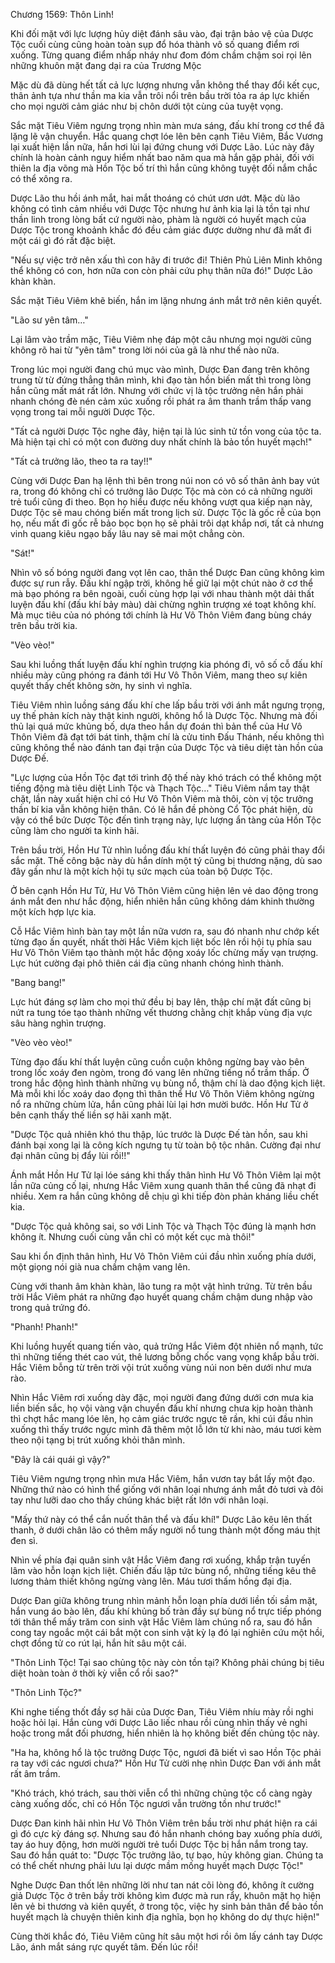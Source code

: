 




Chương 1569: Thôn Linh!


Khi đối mặt với lực lượng hủy diệt đánh sâu vào, đại trận bảo vệ của Dược Tộc cuối cùng cũng hoàn toàn sụp đổ hóa thành vô số quang điểm rơi xuống. Từng quang điểm nhấp nháy như đom đóm chầm chậm soi rọi lên những khuôn mặt đang dại ra của Trương Mộc

Mặc dù đã dùng hết tất cả lực lượng nhưng vẫn không thể thay đổi kết cục, thân ảnh tựa như thần ma kia vẫn trôi nổi trên bầu trời tỏa ra áp lực khiến cho mọi người cảm giác như bị chôn dưới tột cùng của tuyệt vọng.

Sắc mặt Tiêu Viêm ngưng trọng nhìn màn mưa sáng, đấu khí trong cơ thể đã lặng lẽ vận chuyển. Hắc quang chợt lóe lên bên cạnh Tiêu Viêm, Bắc Vương lại xuất hiện lần nữa, hắn hơi lùi lại đứng chung với Dược Lão. Lúc này đây chính là hoàn cảnh nguy hiểm nhất bao năm qua mà hắn gặp phải, đối với thiên la địa võng mà Hồn Tộc bố trí thì hắn cũng không tuyệt đối nắm chắc có thể xông ra.

Dược Lão thu hồi ánh mắt, hai mắt thoáng có chút ươn ướt. Mặc dù lão không có tình cảm nhiều với Dược Tộc nhưng hư ảnh kia lại là tồn tại như thần linh trong lòng bất cứ người nào, phàm là người có huyết mạch của Dược Tộc trong khoảnh khắc đó đều cảm giác được dường như đã mất đi một cái gì đó rất đặc biệt.

"Nếu sự việc trở nên xấu thì con hãy đi trước đi! Thiên Phủ Liên Minh không thể không có con, hơn nữa con còn phải cứu phụ thân nữa đó!" Dược Lão khàn khàn.

Sắc mặt Tiêu Viêm khẽ biến, hắn im lặng nhưng ánh mắt trở nên kiên quyết.

"Lão sư yên tâm…"

Lại lâm vào trầm mặc, Tiêu Viêm nhẹ đáp một câu nhưng mọi người cũng không rõ hai từ "yên tâm" trong lời nói của gã là như thế nào nữa.

Trong lúc mọi người đang chú mục vào mình, Dược Đan đang trên không trung từ từ đứng thẳng thân mình, khi đạo tàn hồn biến mất thì trong lòng hắn cũng mất mát rất lớn. Nhưng với chức vị là tộc trưởng nên hắn phải nhanh chóng đè nén cảm xúc xuống rồi phát ra âm thanh trầm thấp vang vọng trong tai mỗi người Dược Tộc.

"Tất cả người Dược Tộc nghe đây, hiện tại là lúc sinh tử tồn vong của tộc ta. Mà hiện tại chỉ có một con đường duy nhất chính là bảo tồn huyết mạch!"

"Tất cả trưởng lão, theo ta ra tay!!"

Cùng với Dược Đan hạ lệnh thì bên trong núi non có vô số thân ảnh bay vút ra, trong đó không chỉ có trưởng lão Dược Tộc mà còn có cả những người trẻ tuổi cũng đi theo. Bọn họ hiểu được nếu không vượt qua kiếp nạn này, Dược Tộc sẽ mau chóng biến mất trong lịch sử. Dược Tộc là gốc rễ của bọn họ, nếu mất đi gốc rễ bảo bọc bọn họ sẽ phải trôi dạt khắp nơi, tất cả nhưng vinh quang kiêu ngạo bấy lâu nay sẽ mai một chẳng còn.

"Sát!"

Nhìn vô số bóng người đang vọt lên cao, thân thể Dược Đan cũng không kìm được sự run rẫy. Đấu khí ngập trời, không hề giữ lại một chút nào ở cơ thể mà bạo phóng ra bên ngoài, cuối cùng hợp lại với nhau thành một dải thất luyện đấu khí (đấu khí bảy màu) dài chừng nghìn trượng xé toạt không khí. Mà mục tiêu của nó phóng tới chính là Hư Vô Thôn Viêm đang bùng cháy trên bầu trời kia.

"Vèo vèo!"

Sau khi luồng thất luyện đấu khí nghìn trượng kia phóng đi, vô số cỗ đấu khí nhiều mày cũng phóng ra đánh tới Hư Vô Thôn Viêm, mang theo sự kiên quyết thấy chết không sờn, hy sinh vì nghĩa.

Tiêu Viêm nhìn luồng sáng đấu khí che lấp bầu trời với ánh mắt ngưng trọng, uy thế phản kích này thật kinh người, không hổ là Dược Tộc. Nhưng mà đối thủ lại quá mức khủng bố, dựa theo hắn dự đoán thì bản thể của Hư Vô Thôn Viêm đã đạt tới bát tinh, thậm chí là cửu tinh Đấu Thánh, nếu không thì cũng không thể nào đánh tan đại trận của Dược Tộc và tiêu diệt tàn hồn của Dược Đế.

"Lực lượng của Hồn Tộc đạt tới trình độ thế này khó trách có thể không một tiếng động mà tiêu diệt Linh Tộc và Thạch Tộc…" Tiêu Viêm nắm tay thật chặt, lần này xuất hiện chỉ có Hư Vô Thôn Viêm mà thôi, còn vị tộc trưởng thần bí kia vẫn không hiện thân. Có lẽ hắn đề phòng Cổ Tộc phát hiện, dù vậy có thể bức Dược Tộc đến tình trạng này, lực lượng ẩn tàng của Hồn Tộc cũng làm cho người ta kinh hãi.

Trên bầu trời, Hồn Hư Tử nhìn luồng đấu khí thất luyện đó cũng phải thay đổi sắc mặt. Thế công bậc này dù hắn dính một tý cũng bị thương nặng, dù sao đây gần như là một kích hội tụ sức mạch của toàn bộ Dược Tộc.

Ở bên cạnh Hồn Hư Tử, Hư Vô Thôn Viêm cũng hiện lên vẻ dao động trong ánh mắt đen như hắc động, hiển nhiên hắn cũng không dám khinh thường một kích hợp lực kia.

Cỗ Hắc Viêm hình bàn tay một lần nữa vươn ra, sau đó nhanh như chớp kết từng đạo ấn quyết, nhất thời Hắc Viêm kịch liệt bốc lên rồi hội tụ phía sau Hư Vô Thôn Viêm tạo thành một hắc động xoáy lốc chừng mấy vạn trượng. Lực hút cường đại phô thiên cái địa cũng nhanh chóng hình thành.

"Bang bang!"

Lực hút đáng sợ làm cho mọi thứ đều bị bay lên, thập chí mặt đất cũng bị nứt ra tung tóe tạo thành những vết thương chằng chịt khắp vùng địa vực sâu hàng nghìn trượng.

"Vèo vèo vèo!"

Từng đạo đấu khí thất luyện cũng cuồn cuộn không ngừng bay vào bên trong lốc xoáy đen ngòm, trong đó vang lên những tiếng nổ trầm thấp. Ở trong hắc động hình thành những vụ bùng nổ, thậm chí là dao động kịch liệt. Mà mỗi khi lốc xoáy dao đọng thì thân thể Hư Vô Thôn Viêm không ngừng nổ ra những chùm lửa, hắn cũng phải lùi lại hơn mười bước. Hồn Hư Tử ở bên cạnh thấy thế liền sợ hãi xanh mặt.

"Dược Tộc quả nhiên khó thu thập, lúc trước là Dược Đế tàn hồn, sau khi đánh bại xong lại là công kích ngưng tụ từ toàn bộ tộc nhân. Cường đại như đại nhân cũng bị đẩy lùi rồi!!"

Ánh mắt Hồn Hư Tử lại lóe sáng khi thấy thân hình Hư Vô Thôn Viêm lại một lần nữa củng cố lại, nhưng Hắc Viêm xung quanh thân thể cũng đã nhạt đi nhiều. Xem ra hắn cũng không dễ chịu gì khi tiếp đòn phản kháng liều chết kia.

"Dược Tộc quả không sai, so với Linh Tộc và Thạch Tộc đúng là mạnh hơn không ít. Nhưng cuối cùng vẫn chỉ có một kết cục mà thôi!"

Sau khi ổn định thân hình, Hư Vô Thôn Viêm cúi đầu nhìn xuống phía dưới, một giọng nói già nua chầm chậm vang lên.

Cùng với thanh âm khàn khàn, lão tung ra một vật hình trứng. Từ trên bầu trời Hắc Viêm phát ra những đạo huyết quang chầm chậm dung nhập vào trong quả trứng đó.

"Phanh! Phanh!"

Khi luồng huyết quang tiến vào, quả trứng Hắc Viêm đột nhiên nổ mạnh, tức thì những tiếng thét cao vút, thê lương bỗng chốc vang vọng khắp bầu trời. Hắc Viêm bỗng từ trên trời vội trút xuống vùng núi non bên dưới như mưa rào.

Nhìn Hắc Viêm rơi xuống dày đặc, mọi người đang đứng dưới cơn mưa kia liền biến sắc, họ vội vàng vận chuyển đấu khí nhưng chưa kịp hoàn thành thì chợt hắc mang lóe lên, họ cảm giác trước ngực tê rần, khi cúi đầu nhìn xuống thì thấy trước ngực mình đã thêm một lỗ lớn từ khi nào, máu tươi kèm theo nội tạng bị trút xuống khỏi thân mình.

"Đây là cái quái gì vậy?"

Tiêu Viêm ngưng trọng nhìn mưa Hắc Viêm, hắn vươn tay bắt lấy một đạo. Những thứ nào có hình thể giống với nhân loại nhưng ánh mắt đỏ tươi và đôi tay như lưỡi dao cho thấy chúng khác biệt rất lớn với nhân loại.

"Mấy thứ này có thể cắn nuốt thân thể và đấu khí!" Dược Lão kêu lên thất thanh, ở dưới chân lão có thêm mấy người nổ tung thành một đống máu thịt đen sì.

Nhìn về phía đại quân sinh vật Hắc Viêm đang rơi xuống, khắp trận tuyến lâm vào hỗn loạn kịch liệt. Chiến đấu lập tức bùng nổ, những tiếng kêu thê lương thảm thiết không ngừng vàng lên. Máu tươi thấm hồng đại địa.

Dược Đan giữa không trung nhìn mảnh hỗn loạn phía dưới liền tối sầm mặt, hắn vung áo bào lên, đấu khí khủng bố tràn đầy sự bùng nổ trực tiếp phóng tới thân thể mấy trăm con sinh vật Hắc Viêm làm chúng nổ ra, sau đó hắn cong tay ngoắc một cái bắt một con sinh vật kỳ lạ đó lại nghiên cứu một hồi, chợt đồng tử co rút lại, hắn hít sâu một cái.

"Thôn Linh Tộc! Tại sao chủng tộc này còn tồn tại? Không phải chúng bị tiêu diệt hoàn toàn ở thời kỳ viễn cổ rồi sao?"

"Thôn Linh Tộc?"

Khi nghe tiếng thốt đầy sợ hãi của Dược Đan, Tiêu Viêm nhíu mày rồi nghi hoặc hỏi lại. Hắn cùng với Dược Lão liếc nhau rồi cùng nhìn thấy vẻ nghi hoặc trong mắt đối phương, hiển nhiên là họ không biết đến chủng tộc này.

"Ha ha, không hổ là tộc trưởng Dược Tộc, ngươi đã biết vì sao Hồn Tộc phải ra tay với các ngươi chưa?" Hồn Hư Tử cười nhẹ nhìn Dược Đan với ánh mắt rất âm trầm.

"Khó trách, khó trách, sau thời viễn cổ thì những chủng tộc cổ càng ngày càng xuống dốc, chỉ có Hồn Tộc ngươi vẫn trường tồn như trước!"

Dược Đan kinh hãi nhìn Hư Vô Thôn Viêm trên bầu trời như phát hiện ra cái gì đó cực kỳ đáng sợ. Nhưng sau đó hắn nhanh chóng bay xuống phía dưới, tay áo huy động, hơn mười người trẻ tuổi Dược Tộc bị hắn nắm trong tay. Sau đó hắn quát to: "Dược Tộc trưởng lão, tự bạo, hủy không gian. Chúng ta có thể chết nhưng phải lưu lại dược mầm mống huyết mạch Dược Tộc!"

Nghe Dược Đan thốt lên những lời như tan nát cõi lòng đó, không ít cường giả Dược Tộc ở trên bầy trời không kìm được mà run rẩy, khuôn mặt họ hiện lên vẻ bi thương và kiên quyết, ở trong tộc, việc hy sinh bản thân để bảo tồn huyết mạch là chuyện thiên kinh địa nghĩa, bọn họ không do dự thực hiện!"

Cùng thời khắc đó, Tiêu Viêm cũng hít sâu một hơi rồi ôm lấy cánh tay Dược Lão, ánh mắt sáng rực quyết tâm. Đến lúc rồi!




